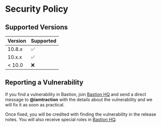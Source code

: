 # Security Policy

## Supported Versions

| Version  | Supported          |
| -------- | ------------------ |
| 10.8.x   | :white_check_mark: |
| 10.x.x   | :white_check_mark: |
| < 10.0   | :x:                |

## Reporting a Vulnerability

If you find a vulnerability in Bastion, join [Bastion HQ] and send a direct
message to **@iamtraction** with the details about the vulnerability and
we will fix it as soon as practical.

Once fixed, you will be credited with finding the vulnerability in the release
notes. You will also receive special roles in [Bastion HQ].

<!-- Links -->
[Bastion HQ]: https://discord.gg/fzx8fkt
